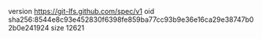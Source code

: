 version https://git-lfs.github.com/spec/v1
oid sha256:8544e8c93e452830f6398fe859ba77cc93b9e36e16ca29e38747b02b0e241924
size 12621
